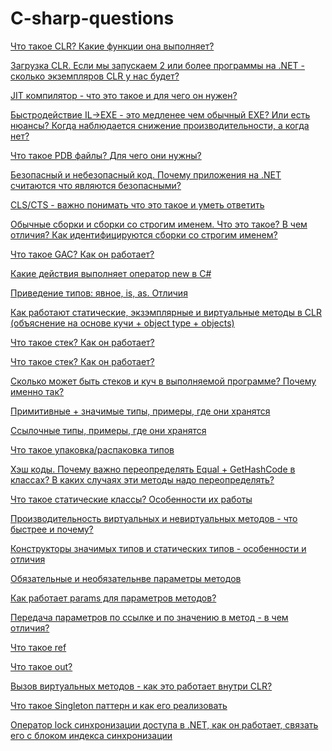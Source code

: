 # C-sharp-questions

[Что такое CLR? Какие функции она выполняет?](https://github.com/PavelBurmistrov/C-sharp-questions/blob/main/Questions.md#%D1%87%D1%82%D0%BE-%D1%82%D0%B0%D0%BA%D0%BE%D0%B5-clr-%D0%BA%D0%B0%D0%BA%D0%B8%D0%B5-%D1%84%D1%83%D0%BD%D0%BA%D1%86%D0%B8%D0%B8-%D0%BE%D0%BD%D0%B0-%D0%B2%D1%8B%D0%BF%D0%BE%D0%BB%D0%BD%D1%8F%D0%B5%D1%82)

[Загрузка CLR. Если мы запускаем 2 или более программы на .NET - сколько экземпляров CLR у нас будет?](https://github.com/PavelBurmistrov/C-sharp-questions/blob/main/Questions.md#%D0%B7%D0%B0%D0%B3%D1%80%D1%83%D0%B7%D0%BA%D0%B0-clr-%D0%B5%D1%81%D0%BB%D0%B8-%D0%BC%D1%8B-%D0%B7%D0%B0%D0%BF%D1%83%D1%81%D0%BA%D0%B0%D0%B5%D0%BC-2-%D0%B8%D0%BB%D0%B8-%D0%B1%D0%BE%D0%BB%D0%B5%D0%B5-%D0%BF%D1%80%D0%BE%D0%B3%D1%80%D0%B0%D0%BC%D0%BC%D1%8B-%D0%BD%D0%B0-net---%D1%81%D0%BA%D0%BE%D0%BB%D1%8C%D0%BA%D0%BE-%D1%8D%D0%BA%D0%B7%D0%B5%D0%BC%D0%BF%D0%BB%D1%8F%D1%80%D0%BE%D0%B2-clr-%D1%83-%D0%BD%D0%B0%D1%81-%D0%B1%D1%83%D0%B4%D0%B5%D1%82)

[JIT компилятор - что это такое и для чего он нужен?](https://github.com/PavelBurmistrov/C-sharp-questions/blob/main/Questions.md#jit-%D0%BA%D0%BE%D0%BC%D0%BF%D0%B8%D0%BB%D1%8F%D1%82%D0%BE%D1%80---%D1%87%D1%82%D0%BE-%D1%8D%D1%82%D0%BE-%D1%82%D0%B0%D0%BA%D0%BE%D0%B5-%D0%B8-%D0%B4%D0%BB%D1%8F-%D1%87%D0%B5%D0%B3%D0%BE-%D0%BE%D0%BD-%D0%BD%D1%83%D0%B6%D0%B5%D0%BD)

[Быстродействие IL->EXE - это медленее чем обычный EXE? Или есть нюансы? Когда наблюдается снижение производительности, а когда нет?](https://github.com/PavelBurmistrov/C-sharp-questions/blob/main/Questions.md#%D0%B1%D1%8B%D1%81%D1%82%D1%80%D0%BE%D0%B4%D0%B5%D0%B9%D1%81%D1%82%D0%B2%D0%B8%D0%B5-il-exe---%D1%8D%D1%82%D0%BE-%D0%BC%D0%B5%D0%B4%D0%BB%D0%B5%D0%BD%D0%B5%D0%B5-%D1%87%D0%B5%D0%BC-%D0%BE%D0%B1%D1%8B%D1%87%D0%BD%D1%8B%D0%B9-exe-%D0%B8%D0%BB%D0%B8-%D0%B5%D1%81%D1%82%D1%8C-%D0%BD%D1%8E%D0%B0%D0%BD%D1%81%D1%8B-%D0%BA%D0%BE%D0%B3%D0%B4%D0%B0-%D0%BD%D0%B0%D0%B1%D0%BB%D1%8E%D0%B4%D0%B0%D0%B5%D1%82%D1%81%D1%8F-%D1%81%D0%BD%D0%B8%D0%B6%D0%B5%D0%BD%D0%B8%D0%B5-%D0%BF%D1%80%D0%BE%D0%B8%D0%B7%D0%B2%D0%BE%D0%B4%D0%B8%D1%82%D0%B5%D0%BB%D1%8C%D0%BD%D0%BE%D1%81%D1%82%D0%B8-%D0%B0-%D0%BA%D0%BE%D0%B3%D0%B4%D0%B0-%D0%BD%D0%B5%D1%82)

[Что такое PDB файлы? Для чего они нужны?](https://github.com/PavelBurmistrov/C-sharp-questions/blob/main/Questions.md#%D1%87%D1%82%D0%BE-%D1%82%D0%B0%D0%BA%D0%BE%D0%B5-pdb-%D1%84%D0%B0%D0%B9%D0%BB%D1%8B-%D0%B4%D0%BB%D1%8F-%D1%87%D0%B5%D0%B3%D0%BE-%D0%BE%D0%BD%D0%B8-%D0%BD%D1%83%D0%B6%D0%BD%D1%8B)

[Безопасный и небезопасный код. Почему приложения на .NET считаются что являются безопасными?](https://github.com/PavelBurmistrov/C-sharp-questions/blob/main/Questions.md#%D0%B1%D0%B5%D0%B7%D0%BE%D0%BF%D0%B0%D1%81%D0%BD%D1%8B%D0%B9-%D0%B8-%D0%BD%D0%B5%D0%B1%D0%B5%D0%B7%D0%BE%D0%BF%D0%B0%D1%81%D0%BD%D1%8B%D0%B9-%D0%BA%D0%BE%D0%B4-%D0%BF%D0%BE%D1%87%D0%B5%D0%BC%D1%83-%D0%BF%D1%80%D0%B8%D0%BB%D0%BE%D0%B6%D0%B5%D0%BD%D0%B8%D1%8F-%D0%BD%D0%B0-net-%D1%81%D1%87%D0%B8%D1%82%D0%B0%D1%8E%D1%82%D1%81%D1%8F-%D1%87%D1%82%D0%BE-%D1%8F%D0%B2%D0%BB%D1%8F%D1%8E%D1%82%D1%81%D1%8F-%D0%B1%D0%B5%D0%B7%D0%BE%D0%BF%D0%B0%D1%81%D0%BD%D1%8B%D0%BC%D0%B8)

[CLS/CTS - важно понимать что это такое и уметь ответить](https://github.com/PavelBurmistrov/C-sharp-questions/blob/main/Questions.md#clscts---%D0%B2%D0%B0%D0%B6%D0%BD%D0%BE-%D0%BF%D0%BE%D0%BD%D0%B8%D0%BC%D0%B0%D1%82%D1%8C-%D1%87%D1%82%D0%BE-%D1%8D%D1%82%D0%BE-%D1%82%D0%B0%D0%BA%D0%BE%D0%B5-%D0%B8-%D1%83%D0%BC%D0%B5%D1%82%D1%8C-%D0%BE%D1%82%D0%B2%D0%B5%D1%82%D0%B8%D1%82%D1%8C)

[Обычные сборки и сборки со строгим именем. Что это такое? В чем отличия? Как идентифицируются сборки со строгим именем?](https://github.com/PavelBurmistrov/C-sharp-questions/blob/main/Questions.md#%D0%BE%D0%B1%D1%8B%D1%87%D0%BD%D1%8B%D0%B5-%D1%81%D0%B1%D0%BE%D1%80%D0%BA%D0%B8-%D0%B8-%D1%81%D0%B1%D0%BE%D1%80%D0%BA%D0%B8-%D1%81%D0%BE-%D1%81%D1%82%D1%80%D0%BE%D0%B3%D0%B8%D0%BC-%D0%B8%D0%BC%D0%B5%D0%BD%D0%B5%D0%BC-%D1%87%D1%82%D0%BE-%D1%8D%D1%82%D0%BE-%D1%82%D0%B0%D0%BA%D0%BE%D0%B5-%D0%B2-%D1%87%D0%B5%D0%BC-%D0%BE%D1%82%D0%BB%D0%B8%D1%87%D0%B8%D1%8F-%D0%BA%D0%B0%D0%BA-%D0%B8%D0%B4%D0%B5%D0%BD%D1%82%D0%B8%D1%84%D0%B8%D1%86%D0%B8%D1%80%D1%83%D1%8E%D1%82%D1%81%D1%8F-%D1%81%D0%B1%D0%BE%D1%80%D0%BA%D0%B8-%D1%81%D0%BE-%D1%81%D1%82%D1%80%D0%BE%D0%B3%D0%B8%D0%BC-%D0%B8%D0%BC%D0%B5%D0%BD%D0%B5%D0%BC)

[Что такое GAC? Как он работает?](https://github.com/PavelBurmistrov/C-sharp-questions/blob/main/Questions.md#%D1%87%D1%82%D0%BE-%D1%82%D0%B0%D0%BA%D0%BE%D0%B5-gac-%D0%BA%D0%B0%D0%BA-%D0%BE%D0%BD-%D1%80%D0%B0%D0%B1%D0%BE%D1%82%D0%B0%D0%B5%D1%82)

[Какие действия выполняет оператор new в C#](https://github.com/PavelBurmistrov/C-sharp-questions/blob/main/Questions.md#%D0%BA%D0%B0%D0%BA%D0%B8%D0%B5-%D0%B4%D0%B5%D0%B9%D1%81%D1%82%D0%B2%D0%B8%D1%8F-%D0%B2%D1%8B%D0%BF%D0%BE%D0%BB%D0%BD%D1%8F%D0%B5%D1%82-%D0%BE%D0%BF%D0%B5%D1%80%D0%B0%D1%82%D0%BE%D1%80-new-%D0%B2-c)

[Приведение типов: явное, is, as. Отличия](https://github.com/PavelBurmistrov/C-sharp-questions/blob/main/Questions.md#%D0%BF%D1%80%D0%B8%D0%B2%D0%B5%D0%B4%D0%B5%D0%BD%D0%B8%D0%B5-%D1%82%D0%B8%D0%BF%D0%BE%D0%B2-%D1%8F%D0%B2%D0%BD%D0%BE%D0%B5-is-as-%D0%BE%D1%82%D0%BB%D0%B8%D1%87%D0%B8%D1%8F)

[Как работают статические, экзэмплярные и виртуальные методы в CLR (объяснение на основе кучи + object type + objects)](https://github.com/PavelBurmistrov/C-sharp-questions/blob/main/Questions.md#%D0%BA%D0%B0%D0%BA-%D1%80%D0%B0%D0%B1%D0%BE%D1%82%D0%B0%D1%8E%D1%82-%D1%81%D1%82%D0%B0%D1%82%D0%B8%D1%87%D0%B5%D1%81%D0%BA%D0%B8%D0%B5-%D1%8D%D0%BA%D0%B7%D1%8D%D0%BC%D0%BF%D0%BB%D1%8F%D1%80%D0%BD%D1%8B%D0%B5-%D0%B8-%D0%B2%D0%B8%D1%80%D1%82%D1%83%D0%B0%D0%BB%D1%8C%D0%BD%D1%8B%D0%B5-%D0%BC%D0%B5%D1%82%D0%BE%D0%B4%D1%8B-%D0%B2-clr-%D0%BE%D0%B1%D1%8A%D1%8F%D1%81%D0%BD%D0%B5%D0%BD%D0%B8%D0%B5-%D0%BD%D0%B0-%D0%BE%D1%81%D0%BD%D0%BE%D0%B2%D0%B5-%D0%BA%D1%83%D1%87%D0%B8--object-type--objects)

[Что такое стек? Как он работает?](https://github.com/PavelBurmistrov/C-sharp-questions/blob/main/Questions.md#%D1%87%D1%82%D0%BE-%D1%82%D0%B0%D0%BA%D0%BE%D0%B5-%D1%81%D1%82%D0%B5%D0%BA-%D0%BA%D0%B0%D0%BA-%D0%BE%D0%BD-%D1%80%D0%B0%D0%B1%D0%BE%D1%82%D0%B0%D0%B5%D1%82)

[Что такое стек? Как он работает?](https://github.com/PavelBurmistrov/C-sharp-questions/blob/main/Questions.md#%D1%87%D1%82%D0%BE-%D1%82%D0%B0%D0%BA%D0%BE%D0%B5-%D0%BA%D1%83%D1%87%D0%B0-%D0%BA%D0%B0%D0%BA-%D0%BE%D0%BD%D0%B0-%D1%80%D0%B0%D0%B1%D0%BE%D1%82%D0%B0%D0%B5%D1%82)

[Сколько может быть стеков и куч в выполняемой программе? Почему именно так?](https://github.com/PavelBurmistrov/C-sharp-questions/blob/main/Questions.md#%D1%81%D0%BA%D0%BE%D0%BB%D1%8C%D0%BA%D0%BE-%D0%BC%D0%BE%D0%B6%D0%B5%D1%82-%D0%B1%D1%8B%D1%82%D1%8C-%D1%81%D1%82%D0%B5%D0%BA%D0%BE%D0%B2-%D0%B8-%D0%BA%D1%83%D1%87-%D0%B2-%D0%B2%D1%8B%D0%BF%D0%BE%D0%BB%D0%BD%D1%8F%D0%B5%D0%BC%D0%BE%D0%B9-%D0%BF%D1%80%D0%BE%D0%B3%D1%80%D0%B0%D0%BC%D0%BC%D0%B5-%D0%BF%D0%BE%D1%87%D0%B5%D0%BC%D1%83-%D0%B8%D0%BC%D0%B5%D0%BD%D0%BD%D0%BE-%D1%82%D0%B0%D0%BA)

[Примитивные + значимые типы, примеры, где они хранятся](https://github.com/PavelBurmistrov/C-sharp-questions/blob/main/Questions.md#%D0%BF%D1%80%D0%B8%D0%BC%D0%B8%D1%82%D0%B8%D0%B2%D0%BD%D1%8B%D0%B5--%D0%B7%D0%BD%D0%B0%D1%87%D0%B8%D0%BC%D1%8B%D0%B5-%D1%82%D0%B8%D0%BF%D1%8B-%D0%BF%D1%80%D0%B8%D0%BC%D0%B5%D1%80%D1%8B-%D0%B3%D0%B4%D0%B5-%D0%BE%D0%BD%D0%B8-%D1%85%D1%80%D0%B0%D0%BD%D1%8F%D1%82%D1%81%D1%8F)

[Ссылочные типы, примеры, где они хранятся](https://github.com/PavelBurmistrov/C-sharp-questions/blob/main/Questions.md#%D1%81%D1%81%D1%8B%D0%BB%D0%BE%D1%87%D0%BD%D1%8B%D0%B5-%D1%82%D0%B8%D0%BF%D1%8B-%D0%BF%D1%80%D0%B8%D0%BC%D0%B5%D1%80%D1%8B-%D0%B3%D0%B4%D0%B5-%D0%BE%D0%BD%D0%B8-%D1%85%D1%80%D0%B0%D0%BD%D1%8F%D1%82%D1%81%D1%8F)

[Что такое упаковка/распаковка типов](https://github.com/PavelBurmistrov/C-sharp-questions/blob/main/Questions.md#%D1%87%D1%82%D0%BE-%D1%82%D0%B0%D0%BA%D0%BE%D0%B5-%D1%83%D0%BF%D0%B0%D0%BA%D0%BE%D0%B2%D0%BA%D0%B0%D1%80%D0%B0%D1%81%D0%BF%D0%B0%D0%BA%D0%BE%D0%B2%D0%BA%D0%B0-%D1%82%D0%B8%D0%BF%D0%BE%D0%B2)

[Хэш коды. Почему важно переопределять Equal + GetHashCode в классах? В каких случаях эти методы надо переопределять?](https://github.com/PavelBurmistrov/C-sharp-questions/blob/main/Questions.md#%D1%85%D1%8D%D1%88-%D0%BA%D0%BE%D0%B4%D1%8B-%D0%BF%D0%BE%D1%87%D0%B5%D0%BC%D1%83-%D0%B2%D0%B0%D0%B6%D0%BD%D0%BE-%D0%BF%D0%B5%D1%80%D0%B5%D0%BE%D0%BF%D1%80%D0%B5%D0%B4%D0%B5%D0%BB%D1%8F%D1%82%D1%8C-equal--gethashcode-%D0%B2-%D0%BA%D0%BB%D0%B0%D1%81%D1%81%D0%B0%D1%85-%D0%B2-%D0%BA%D0%B0%D0%BA%D0%B8%D1%85-%D1%81%D0%BB%D1%83%D1%87%D0%B0%D1%8F%D1%85-%D1%8D%D1%82%D0%B8-%D0%BC%D0%B5%D1%82%D0%BE%D0%B4%D1%8B-%D0%BD%D0%B0%D0%B4%D0%BE-%D0%BF%D0%B5%D1%80%D0%B5%D0%BE%D0%BF%D1%80%D0%B5%D0%B4%D0%B5%D0%BB%D1%8F%D1%82%D1%8C)

[Что такое статические классы? Особенности их работы](https://github.com/PavelBurmistrov/C-sharp-questions/blob/main/Questions.md#%D1%87%D1%82%D0%BE-%D1%82%D0%B0%D0%BA%D0%BE%D0%B5-%D1%81%D1%82%D0%B0%D1%82%D0%B8%D1%87%D0%B5%D1%81%D0%BA%D0%B8%D0%B5-%D0%BA%D0%BB%D0%B0%D1%81%D1%81%D1%8B-%D0%BE%D1%81%D0%BE%D0%B1%D0%B5%D0%BD%D0%BD%D0%BE%D1%81%D1%82%D0%B8-%D0%B8%D1%85-%D1%80%D0%B0%D0%B1%D0%BE%D1%82%D1%8B)

[Производительность виртуальных и невиртуальных методов - что быстрее и почему?](https://github.com/PavelBurmistrov/C-sharp-questions/blob/main/Questions.md#%D0%BF%D1%80%D0%BE%D0%B8%D0%B7%D0%B2%D0%BE%D0%B4%D0%B8%D1%82%D0%B5%D0%BB%D1%8C%D0%BD%D0%BE%D1%81%D1%82%D1%8C-%D0%B2%D0%B8%D1%80%D1%82%D1%83%D0%B0%D0%BB%D1%8C%D0%BD%D1%8B%D1%85-%D0%B8-%D0%BD%D0%B5%D0%B2%D0%B8%D1%80%D1%82%D1%83%D0%B0%D0%BB%D1%8C%D0%BD%D1%8B%D1%85-%D0%BC%D0%B5%D1%82%D0%BE%D0%B4%D0%BE%D0%B2---%D1%87%D1%82%D0%BE-%D0%B1%D1%8B%D1%81%D1%82%D1%80%D0%B5%D0%B5-%D0%B8-%D0%BF%D0%BE%D1%87%D0%B5%D0%BC%D1%83)

[Конструкторы значимых типов и статических типов - особенности и отличия](https://github.com/PavelBurmistrov/C-sharp-questions/blob/main/Questions.md#%D0%BA%D0%BE%D0%BD%D1%81%D1%82%D1%80%D1%83%D0%BA%D1%82%D0%BE%D1%80%D1%8B-%D0%B7%D0%BD%D0%B0%D1%87%D0%B8%D0%BC%D1%8B%D1%85-%D1%82%D0%B8%D0%BF%D0%BE%D0%B2-%D0%B8-%D1%81%D1%82%D0%B0%D1%82%D0%B8%D1%87%D0%B5%D1%81%D0%BA%D0%B8%D1%85-%D1%82%D0%B8%D0%BF%D0%BE%D0%B2---%D0%BE%D1%81%D0%BE%D0%B1%D0%B5%D0%BD%D0%BD%D0%BE%D1%81%D1%82%D0%B8-%D0%B8-%D0%BE%D1%82%D0%BB%D0%B8%D1%87%D0%B8%D1%8F)

[Обязательные и необязательнве параметры методов](https://github.com/PavelBurmistrov/C-sharp-questions/blob/main/Questions.md#%D0%BE%D0%B1%D1%8F%D0%B7%D0%B0%D1%82%D0%B5%D0%BB%D1%8C%D0%BD%D1%8B%D0%B5-%D0%B8-%D0%BD%D0%B5%D0%BE%D0%B1%D1%8F%D0%B7%D0%B0%D1%82%D0%B5%D0%BB%D1%8C%D0%BD%D0%B2%D0%B5-%D0%BF%D0%B0%D1%80%D0%B0%D0%BC%D0%B5%D1%82%D1%80%D1%8B-%D0%BC%D0%B5%D1%82%D0%BE%D0%B4%D0%BE%D0%B2)

[Как работает params для параметров методов?](https://github.com/PavelBurmistrov/C-sharp-questions/blob/main/Questions.md#%D0%BA%D0%B0%D0%BA-%D1%80%D0%B0%D0%B1%D0%BE%D1%82%D0%B0%D0%B5%D1%82-params-%D0%B4%D0%BB%D1%8F-%D0%BF%D0%B0%D1%80%D0%B0%D0%BC%D0%B5%D1%82%D1%80%D0%BE%D0%B2-%D0%BC%D0%B5%D1%82%D0%BE%D0%B4%D0%BE%D0%B2)

[Передача параметров по ссылке и по значению в метод - в чем отличия?](https://github.com/PavelBurmistrov/C-sharp-questions/blob/main/Questions.md#%D0%BF%D0%B5%D1%80%D0%B5%D0%B4%D0%B0%D1%87%D0%B0-%D0%BF%D0%B0%D1%80%D0%B0%D0%BC%D0%B5%D1%82%D1%80%D0%BE%D0%B2-%D0%BF%D0%BE-%D1%81%D1%81%D1%8B%D0%BB%D0%BA%D0%B5-%D0%B8-%D0%BF%D0%BE-%D0%B7%D0%BD%D0%B0%D1%87%D0%B5%D0%BD%D0%B8%D1%8E-%D0%B2-%D0%BC%D0%B5%D1%82%D0%BE%D0%B4---%D0%B2-%D1%87%D0%B5%D0%BC-%D0%BE%D1%82%D0%BB%D0%B8%D1%87%D0%B8%D1%8F)

[Что такое ref](https://github.com/PavelBurmistrov/C-sharp-questions/blob/main/Questions.md#%D1%87%D1%82%D0%BE-%D1%82%D0%B0%D0%BA%D0%BE%D0%B5-ref)

[Что такое out?](https://github.com/PavelBurmistrov/C-sharp-questions/blob/main/Questions.md#%D1%87%D1%82%D0%BE-%D1%82%D0%B0%D0%BA%D0%BE%D0%B5-out)

[Вызов виртуальных методов - как это работает внутри CLR?](https://github.com/PavelBurmistrov/C-sharp-questions/blob/main/Questions.md#%D0%B2%D1%8B%D0%B7%D0%BE%D0%B2-%D0%B2%D0%B8%D1%80%D1%82%D1%83%D0%B0%D0%BB%D1%8C%D0%BD%D1%8B%D1%85-%D0%BC%D0%B5%D1%82%D0%BE%D0%B4%D0%BE%D0%B2---%D0%BA%D0%B0%D0%BA-%D1%8D%D1%82%D0%BE-%D1%80%D0%B0%D0%B1%D0%BE%D1%82%D0%B0%D0%B5%D1%82-%D0%B2%D0%BD%D1%83%D1%82%D1%80%D0%B8-clr)

[Что такое Singleton паттерн и как его реализовать](https://github.com/PavelBurmistrov/C-sharp-questions/blob/main/Questions.md#%D1%87%D1%82%D0%BE-%D1%82%D0%B0%D0%BA%D0%BE%D0%B5-singleton-%D0%BF%D0%B0%D1%82%D1%82%D0%B5%D1%80%D0%BD-%D0%B8-%D0%BA%D0%B0%D0%BA-%D0%B5%D0%B3%D0%BE-%D1%80%D0%B5%D0%B0%D0%BB%D0%B8%D0%B7%D0%BE%D0%B2%D0%B0%D1%82%D1%8C)

[Оператор lock синхронизации доступа в .NET, как он работает, связать его с блоком индекса синхронизации](https://github.com/PavelBurmistrov/C-sharp-questions/blob/main/Questions.md#%D0%BE%D0%BF%D0%B5%D1%80%D0%B0%D1%82%D0%BE%D1%80-lock-%D1%81%D0%B8%D0%BD%D1%85%D1%80%D0%BE%D0%BD%D0%B8%D0%B7%D0%B0%D1%86%D0%B8%D0%B8-%D0%B4%D0%BE%D1%81%D1%82%D1%83%D0%BF%D0%B0-%D0%B2-net-%D0%BA%D0%B0%D0%BA-%D0%BE%D0%BD-%D1%80%D0%B0%D0%B1%D0%BE%D1%82%D0%B0%D0%B5%D1%82-%D1%81%D0%B2%D1%8F%D0%B7%D0%B0%D1%82%D1%8C-%D0%B5%D0%B3%D0%BE-%D1%81-%D0%B1%D0%BB%D0%BE%D0%BA%D0%BE%D0%BC-%D0%B8%D0%BD%D0%B4%D0%B5%D0%BA%D1%81%D0%B0-%D1%81%D0%B8%D0%BD%D1%85%D1%80%D0%BE%D0%BD%D0%B8%D0%B7%D0%B0%D1%86%D0%B8%D0%B8)

